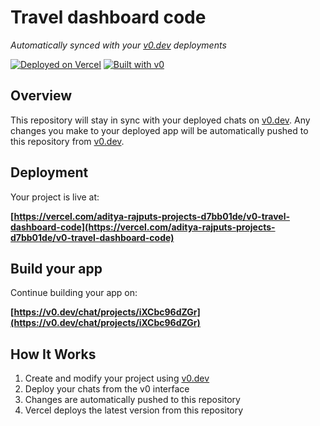 # Travel dashboard code

*Automatically synced with your [v0.dev](https://v0.dev) deployments*

[![Deployed on Vercel](https://img.shields.io/badge/Deployed%20on-Vercel-black?style=for-the-badge&logo=vercel)](https://vercel.com/aditya-rajputs-projects-d7bb01de/v0-travel-dashboard-code)
[![Built with v0](https://img.shields.io/badge/Built%20with-v0.dev-black?style=for-the-badge)](https://v0.dev/chat/projects/iXCbc96dZGr)

## Overview

This repository will stay in sync with your deployed chats on [v0.dev](https://v0.dev).
Any changes you make to your deployed app will be automatically pushed to this repository from [v0.dev](https://v0.dev).

## Deployment

Your project is live at:

**[https://vercel.com/aditya-rajputs-projects-d7bb01de/v0-travel-dashboard-code](https://vercel.com/aditya-rajputs-projects-d7bb01de/v0-travel-dashboard-code)**

## Build your app

Continue building your app on:

**[https://v0.dev/chat/projects/iXCbc96dZGr](https://v0.dev/chat/projects/iXCbc96dZGr)**

## How It Works

1. Create and modify your project using [v0.dev](https://v0.dev)
2. Deploy your chats from the v0 interface
3. Changes are automatically pushed to this repository
4. Vercel deploys the latest version from this repository